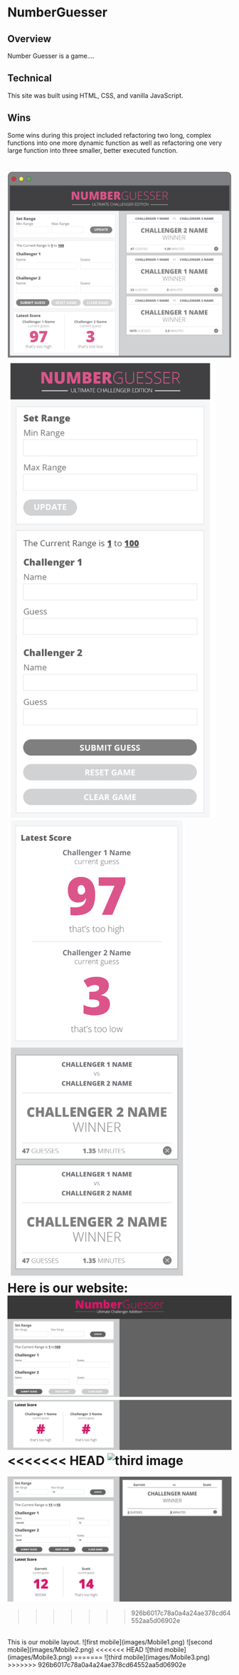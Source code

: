 # NumberGuesser
## Overview

Number Guesser is a game....

## Technical

This site was built using HTML, CSS, and vanilla JavaScript.

## Wins

Some wins during this project included refactoring two long, complex functions into one more dynamic function as well as refactoring one very large function into three smaller, better executed function.


![static comp](images/Static_Comp.png)
<br>
![mobile comp1](images/Mobile_Comp1.png)
![mobile comp2](images/Mobile_Comp2.png)
<br>
Here is our website:
![firs image](images/Ours-Top.png)
![second image](images/Ours-Bottom.png)
<<<<<<< HEAD
![third image](images/Ours-Card.ong)
=======
![third image](images/Ours-Card.png)
>>>>>>> 926b6017c78a0a4a24ae378cd64552aa5d06902e
<br>
This is our mobile layout. 
![first mobile](images/Mobile1.png)
![second mobile](images/Mobile2.png)
<<<<<<< HEAD
![third mobile](images/Mobile3.png)
=======
![third mobile](images/Mobile3.png)
>>>>>>> 926b6017c78a0a4a24ae378cd64552aa5d06902e
